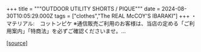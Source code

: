 +++
title = """OUTDOOR UTILITY SHORTS / PIQUE"""
date = 2024-08-30T10:05:29.000Z
tags = ["clothes","The REAL McCOY'S IBARAKI"]
+++
・マテリアル:　コットンピケ ※通信販売ご利用のお客様は、当店の定める「ご利用案内」「特商法」を必ずご確認くださいませ。...

[[source]](https://the-realmccoys.ocnk.net/product/1278)
